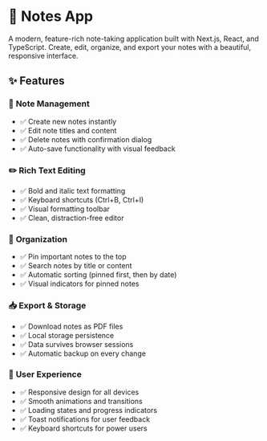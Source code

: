 # 📝 Notes App

A modern, feature-rich note-taking application built with Next.js, React, and TypeScript. Create, edit, organize, and export your notes with a beautiful, responsive interface.

## ✨ Features

### 📄 **Note Management**
- ✅ Create new notes instantly
- ✅ Edit note titles and content
- ✅ Delete notes with confirmation dialog
- ✅ Auto-save functionality with visual feedback

### ✏️ **Rich Text Editing**
- ✅ Bold and italic text formatting
- ✅ Keyboard shortcuts (Ctrl+B, Ctrl+I)
- ✅ Visual formatting toolbar
- ✅ Clean, distraction-free editor

### 📌 **Organization**
- ✅ Pin important notes to the top
- ✅ Search notes by title or content
- ✅ Automatic sorting (pinned first, then by date)
- ✅ Visual indicators for pinned notes

### 📥 **Export & Storage**
- ✅ Download notes as PDF files
- ✅ Local storage persistence
- ✅ Data survives browser sessions
- ✅ Automatic backup on every change

### 🎨 **User Experience**
- ✅ Responsive design for all devices
- ✅ Smooth animations and transitions
- ✅ Loading states and progress indicators
- ✅ Toast notifications for user feedback
- ✅ Keyboard shortcuts for power users

